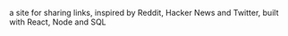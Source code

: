 a site for sharing links, inspired by Reddit, Hacker News and Twitter, built with React, Node and SQL